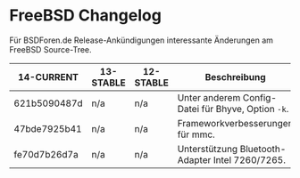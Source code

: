 # FreeBSD Changelog

Für BSDForen.de Release-Ankündigungen interessante Änderungen am FreeBSD Source-Tree.

| 14-CURRENT   | 13-STABLE    | 12-STABLE    | Beschreibung                                                            |
| ------------ | ------------ | ------------ | ----------------------------------------------------------------------- |
| 621b5090487d | n/a          | n/a          | Unter anderem Config-Datei für Bhyve, Option `-k`.                      |
| 47bde7925b41 | n/a          | n/a          | Frameworkverbesserungen für mmc.                                        |
| fe70d7b26d7a | n/a          | n/a          | Unterstützung Bluetooth-Adapter Intel 7260/7265.                        |

<!-- vim: set tw=120: -->

